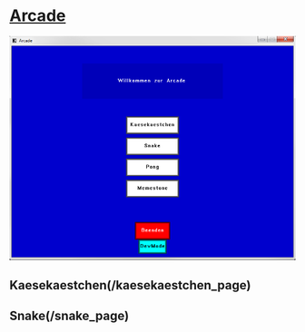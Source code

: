 # [Arcade](https://github.com/Conqueror933/Arcade)
<img src="ArcadeMainMenu.PNG?raw=true"/><br/>

## Kaesekaestchen(/kaesekaestchen_page)
## Snake(/snake_page)
